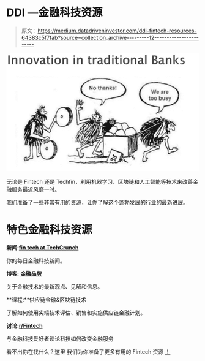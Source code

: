 # DDI —金融科技资源

> 原文：<https://medium.datadriveninvestor.com/ddi-fintech-resources-64383c5f7fab?source=collection_archive---------12----------------------->

![](img/199267d3f430796db23a0eafe1ce441e.png)

无论是 Fintech 还是 Techfin，利用机器学习、区块链和人工智能等技术来改善金融服务最近风靡一时。

我们准备了一些非常有用的资源，让你了解这个蓬勃发展的行业的最新进展。

# 特色金融科技资源

**新闻:**[**fin tech at TechCrunch**](https://techcrunch.com/tag/fintech/)

你的每日金融科技新闻。

**博客:** [**金融品牌**](https://thefinancialbrand.com/fintech/)

关于金融技术的最新观点、见解和信息。

**课程:**供应链金融&区块链技术 

了解如何使用尖端技术评估、销售和实施供应链金融计划。

**讨论:**[**r/Fintech**](https://www.reddit.com/r/fintech/)

与金融科技爱好者谈论科技如何改变金融服务

看不出你在找什么？这里 我们为你准备了更多有用的 Fintech 资源 [**！**](https://www.datadriveninvestor.com/fintech-resources/)